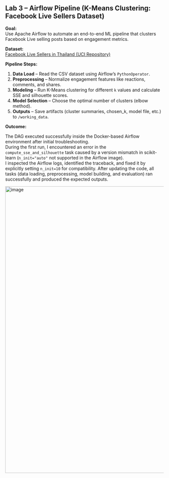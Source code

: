 ## Lab 3 – Airflow Pipeline (K-Means Clustering: Facebook Live Sellers Dataset)

**Goal:**  
Use Apache Airflow to automate an end-to-end ML pipeline that clusters Facebook Live selling posts based on engagement metrics.

**Dataset:**  
[Facebook Live Sellers in Thailand (UCI Repository)](https://archive.ics.uci.edu/ml/datasets/Facebook+Live+Sellers+in+Thailand)

**Pipeline Steps:**
1. **Data Load** – Read the CSV dataset using Airflow’s `PythonOperator`.
2. **Preprocessing** – Normalize engagement features like reactions, comments, and shares.
3. **Modeling** – Run K-Means clustering for different `k` values and calculate SSE and silhouette scores.
4. **Model Selection** – Choose the optimal number of clusters (elbow method).
5. **Outputs** – Save artifacts (cluster summaries, chosen_k, model file, etc.) to `/working_data`.

**Outcome:**  

The DAG executed successfully inside the Docker-based Airflow environment after initial troubleshooting.  
During the first run, I encountered an error in the `compute_sse_and_silhouette` task caused by a version mismatch in scikit-learn (`n_init="auto"` not supported in the Airflow image).  
I inspected the Airflow logs, identified the traceback, and fixed it by explicitly setting `n_init=10` for compatibility. After updating the code, all tasks (data loading, preprocessing, model building, and evaluation) ran successfully and produced the expected outputs.

<img width="899" height="909" alt="image" src="https://github.com/user-attachments/assets/8d554b78-5a5d-4aaa-88a7-add29782144a" />
